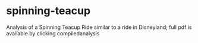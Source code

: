# spinning-teacup
Analysis of a Spinning Teacup Ride similar to a ride in Disneyland; full pdf is available by clicking compiledanalysis
